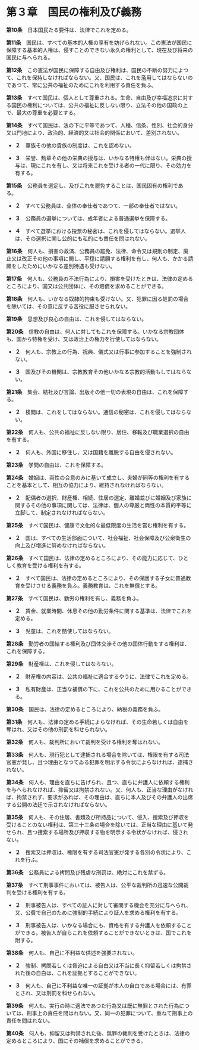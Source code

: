 第３章　国民の権利及び義務
==========================


__第10条__　日本国民たる要件は、法律でこれを定める。


__第11条__　国民は、すべての基本的人権の享有を妨げられない。この憲法が国民に保障する基本的人権は、侵すことのできない永久の権利として、現在及び将来の国民に与へられる。


__第12条__　この憲法が国民に保障する自由及び権利は、国民の不断の努力によつて、これを保持しなければならない。又、国民は、これを濫用してはならないのであつて、常に公共の福祉のためにこれを利用する責任を負ふ。


__第13条__　すべて国民は、個人として尊重される。生命、自由及び幸福追求に対する国民の権利については、公共の福祉に反しない限り、立法その他の国政の上で、最大の尊重を必要とする。


__第14条__　すべて国民は、法の下に平等であつて、人種、信条、性別、社会的身分又は門地により、政治的、経済的又は社会的関係において、差別されない。

* __２__　華族その他の貴族の制度は、これを認めない。

* __３__　栄誉、勲章その他の栄典の授与は、いかなる特権も伴はない。栄典の授与は、現にこれを有し、又は将来これを受ける者の一代に限り、その効力を有する。


__第15条__　公務員を選定し、及びこれを罷免することは、国民固有の権利である。

* __２__　すべて公務員は、全体の奉仕者であつて、一部の奉仕者ではない。

* __３__　公務員の選挙については、成年者による普通選挙を保障する。

* __４__　すべて選挙における投票の秘密は、これを侵してはならない。選挙人は、その選択に関し公的にも私的にも責任を問はれない。


__第16条__　何人も、損害の救済、公務員の罷免、法律、命令又は規則の制定、廃止又は改正その他の事項に関し、平穏に請願する権利を有し、何人も、かかる請願をしたためにいかなる差別待遇も受けない。


__第17条__　何人も、公務員の不法行為により、損害を受けたときは、法律の定めるところにより、国又は公共団体に、その賠償を求めることができる。


__第18条__　何人も、いかなる奴隷的拘束も受けない。又、犯罪に因る処罰の場合を除いては、その意に反する苦役に服させられない。


__第19条__　思想及び良心の自由は、これを侵してはならない。


__第20条__　信教の自由は、何人に対してもこれを保障する。いかなる宗教団体も、国から特権を受け、又は政治上の権力を行使してはならない。

* __２__　何人も、宗教上の行為、祝典、儀式又は行事に参加することを強制されない。

* __３__　国及びその機関は、宗教教育その他いかなる宗教的活動もしてはならない。


__第21条__　集会、結社及び言論、出版その他一切の表現の自由は、これを保障する。

* __２__　検閲は、これをしてはならない。通信の秘密は、これを侵してはならない。


__第22条__　何人も、公共の福祉に反しない限り、居住、移転及び職業選択の自由を有する。

* __２__　何人も、外国に移住し、又は国籍を離脱する自由を侵されない。


__第23条__　学問の自由は、これを保障する。


__第24条__　婚姻は、両性の合意のみに基いて成立し、夫婦が同等の権利を有することを基本として、相互の協力により、維持されなければならない。

* __２__　配偶者の選択、財産権、相続、住居の選定、離婚並びに婚姻及び家族に関するその他の事項に関しては、法律は、個人の尊厳と両性の本質的平等に立脚して、制定されなければならない。


__第25条__　すべて国民は、健康で文化的な最低限度の生活を営む権利を有する。

* __２__　国は、すべての生活部面について、社会福祉、社会保障及び公衆衛生の向上及び増進に努めなければならない。


__第26条__　すべて国民は、法律の定めるところにより、その能力に応じて、ひとしく教育を受ける権利を有する。

* __２__　すべて国民は、法律の定めるところにより、その保護する子女に普通教育を受けさせる義務を負ふ。義務教育は、これを無償とする。


__第27条__　すべて国民は、勤労の権利を有し、義務を負ふ。

* __２__　賃金、就業時間、休息その他の勤労条件に関する基準は、法律でこれを定める。

* __３__　児童は、これを酷使してはならない。


__第28条__　勤労者の団結する権利及び団体交渉その他の団体行動をする権利は、これを保障する。


__第29条__　財産権は、これを侵してはならない。

* __２__　財産権の内容は、公共の福祉に適合するやうに、法律でこれを定める。

* __３__　私有財産は、正当な補償の下に、これを公共のために用ひることができる。


__第30条__　国民は、法律の定めるところにより、納税の義務を負ふ。


__第31条__　何人も、法律の定める手続によらなければ、その生命若しくは自由を奪はれ、又はその他の刑罰を科せられない。


__第32条__　何人も、裁判所において裁判を受ける権利を奪はれない。


__第33条__　何人も、現行犯として逮捕される場合を除いては、権限を有する司法官憲が発し、且つ理由となつてゐる犯罪を明示する令状によらなければ、逮捕されない。


__第34条__　何人も、理由を直ちに告げられ、且つ、直ちに弁護人に依頼する権利を与へられなければ、抑留又は拘禁されない。又、何人も、正当な理由がなければ、拘禁されず、要求があれば、その理由は、直ちに本人及びその弁護人の出席する公開の法廷で示されなければならない。


__第35条__　何人も、その住居、書類及び所持品について、侵入、捜索及び押収を受けることのない権利は、第三十三条の場合を除いては、正当な理由に基いて発せられ、且つ捜索する場所及び押収する物を明示する令状がなければ、侵されない。

* __２__　捜索又は押収は、権限を有する司法官憲が発する各別の令状により、これを行ふ。


__第36条__　公務員による拷問及び残虐な刑罰は、絶対にこれを禁ずる。


__第37条__　すべて刑事事件においては、被告人は、公平な裁判所の迅速な公開裁判を受ける権利を有する。

* __２__　刑事被告人は、すべての証人に対して審問する機会を充分に与へられ、又、公費で自己のために強制的手続により証人を求める権利を有する。

* __３__　刑事被告人は、いかなる場合にも、資格を有する弁護人を依頼することができる。被告人が自らこれを依頼することができないときは、国でこれを附する。


__第38条__　何人も、自己に不利益な供述を強要されない。

* __２__　強制、拷問若しくは脅迫による自白又は不当に長く抑留若しくは拘禁された後の自白は、これを証拠とすることができない。

* __３__　何人も、自己に不利益な唯一の証拠が本人の自白である場合には、有罪とされ、又は刑罰を科せられない。


__第39条__　何人も、実行の時に適法であつた行為又は既に無罪とされた行為については、刑事上の責任を問はれない。又、同一の犯罪について、重ねて刑事上の責任を問はれない。


__第40条__　何人も、抑留又は拘禁された後、無罪の裁判を受けたときは、法律の定めるところにより、国にその補償を求めることができる。
